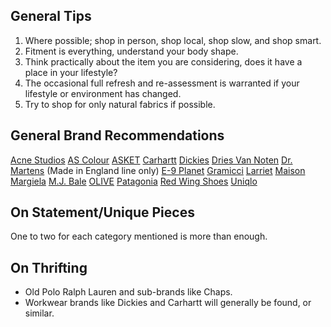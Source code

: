 ## General Tips
1. Where possible; shop in person, shop local, shop slow, and shop smart.
2. Fitment is everything, understand your body shape.
3. Think practically about the item you are considering, does it have a place in your lifestyle?
4. The occasional full refresh and re-assessment is warranted if your lifestyle or environment has changed.
5. Try to shop for only natural fabrics if possible.

## General Brand Recommendations
[Acne Studios](https://www.acnestudios.com)
[AS Colour](https://ascolour.com)
[ASKET](https://www.asket.com)
[Carhartt](https://www.carhartt.com)
[Dickies](https://www.dickies.com)
[Dries Van Noten](https://www.driesvannoten.com)
[Dr. Martens](https://www.drmartens.com) (Made in England line only)
[E-9 Planet](https://www.e9planet.com/)
[Gramicci](https://www.gramicci-global.com/)
[Larriet](https://larriet.com.au)
[Maison Margiela](https://www.maisonmargeila.com)
[M.J. Bale](https://www.mjbale.com)
[OLIVE](https://www.oliveclothing.com)
[Patagonia](https://patagonia.com)
[Red Wing Shoes](https://redwingshoes.com.au/)
[Uniqlo](https://www.uniqlo.com)

## On Statement/Unique Pieces
One to two for each category mentioned is more than enough.

## On Thrifting
- Old Polo Ralph Lauren and sub-brands like Chaps.
- Workwear brands like Dickies and Carhartt will generally be found, or similar.


